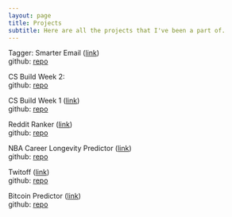 ```yaml
---
layout: page
title: Projects
subtitle: Here are all the projects that I've been a part of.
---
```


Tagger: Smarter Email ([link](www.taggerhq.com))  
github: [repo](https://github.com/SamH3pn3r/tagger-ds)  

CS Build Week 2:  
github: [repo](https://github.com/Computer-Science-Build-Week-2/CS-Build-Week-2/tree/testing) 

CS Build Week 1 ([link](https://wonderful-shirley-70c868.netlify.com/))   
github: [repo](https://github.com/SamH3pn3r/CS-Build-Week-1-Flask)  

Reddit Ranker ([link](https://post-here-frontend-n33nsapg6.now.sh/))  
github: [repo](https://github.com/Build-Week-Post-Here/DS) 

NBA Career Longevity Predictor ([link](https://nba-app.nick5890.now.sh/))   
github: [repo](https://github.com/NBA-Career-Longevity-Predictor/DS)  

Twitoff ([link](https://twitoff-samh3pn3r.herokuapp.com/))  
github: [repo](https://github.com/SamH3pn3r/TwitOff)  

Bitcoin Predictor ([link](https://bitcoin-predictor.herokuapp.com/))  
github: [repo](https://github.com/SamH3pn3r/bitcoin-prediction)

